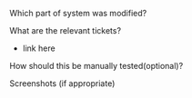 
Which part of system was modified?

What are the relevant tickets?
- link here

How should this be manually tested(optional)?


Screenshots (if appropriate)
